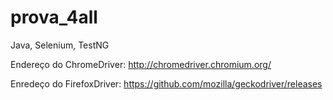 # prova_4all
Java, Selenium, TestNG



Endereço do ChromeDriver:
http://chromedriver.chromium.org/

Enredeço do FirefoxDriver:
 https://github.com/mozilla/geckodriver/releases

